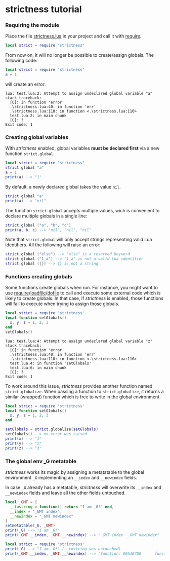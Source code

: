 strictness tutorial
===================

### Requiring the module

Place the file [strictness.lua](http://github.com/Yonaba/strictness/blob/master/strictness.lua) in your project and call it with [require](http://pgl.yoyo.org/luai/i/require).

```lua
local strict = require "strictness"
````

From now on, it will no longer be possible to create/assign globals. The following code:

```lua
local strict = require "strictness"
a = 1
````

will create an error:


    lua: test.lua:2: Attempt to assign undeclared global variable "a"
    stack traceback:
	  [C]: in function 'error'
	  .\strictness.lua:40: in function 'err'
	  .\strictness.lua:118: in function <.\strictness.lua:116>
	  test.lua:2: in main chunk
	  [C]: ?
    Exit code: 1

### Creating global variables

With *strictness* enabled, global variables __must be declared first__ via a new function `strict.global`.

```lua
local strict = require "strictness"
strict.global "a"
a = 1
print(a) --> "1"
````

By default, a newly declared global takes the value `nil`.

```lua
strict.global "a"
print(a) --> "nil"
````

The function `strict.global` accepts multiple values, wich is convenient to declare multiple globals in a single line:

```lua
strict.global ("a", "b", "c")
print(a, b, c) --> "nil", "nil", "nil"
````

Note that `strict.global` will only accept strings representing valid Lua identifiers. All the following will raise an error:

```lua
strict.global ("else") --> "else" is a reserved keyword
strict.global ("1_a") --> "1_a" is not a valid Lua identifier
strict.global ({}) --> {} is not a string
````

### Functions creating globals

Some functions create globals when run. For instance, you might want to use [require](http://pgl.yoyo.org/luai/i/require)/[loadfile](http://pgl.yoyo.org/luai/i/loadfile)/[dofile](http://pgl.yoyo.org/luai/i/dofile) to call and execute some external code which is likely to create globals. In that case, if *strictness* is enabled, those functions will fail to execute when trying to assign those globals.

````lua
local strict = require 'strictness'
local function setGlobals()
  x, y, z = 1, 2, 3
end
setGlobals()
````

    lua: test.lua:4: Attempt to assign undeclared global variable "z"
    stack traceback:
	  [C]: in function 'error'
	  .\strictness.lua:40: in function 'err'
	  .\strictness.lua:118: in function <.\strictness.lua:116>
	  test.lua:4: in function 'setGlobals'
	  test.lua:6: in main chunk
	  [C]: ?
    Exit code: 1

To work around this issue, *strictness* provides another function named `strict.globalize`. When passing a function to `strict.globalize`, it returns a similar (wrapped) function which is free to write in the global environment.

````lua
local strict = require 'strictness'
local function setGlobals()
  x, y, z = 1, 2, 3
end

setGlobals = strict.globalize(setGlobals)
setGlobals() --> no error was raised
print(x) --> "1"
print(y) --> "2"
print(z) --> "3"
````

### The global env _G metatable

*strictness* works its magic by assigning a metatatable to the global environment `_G` implementing an `__index` and `__newindex` fields. <br>

In case `_G` already has a metatable, *strictness* will overwrite its `__index` and `__newindex` fields and leave all the other fields untouched.

```lua
local _GMT = {
  __tostring = function() return "I am _G!" end,
  __index = "_GMT index",
  __newindex = "_GMT newindex"
}
setmetatable(_G, _GMT)
print(_G) --> "I am _G!"
print(_GMT.__index, _GMT.__newindex) --> "_GMT index  _GMT newindex"

local strict = require 'strictness'
print(_G) --> "I am _G!" (__tostring was untouched)
print(_GMT.__index, _GMT.__newindex) --> "function: 0053B7D0	  function: 0053B9B0"
````
